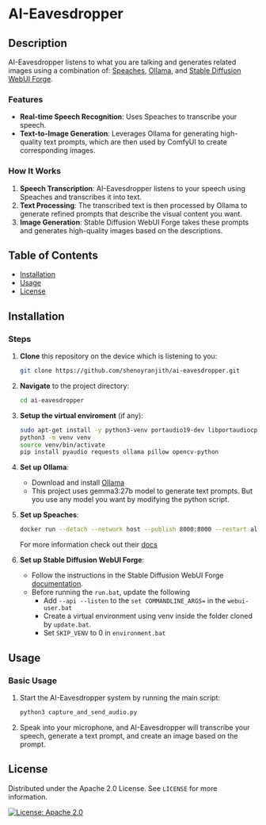 # AI-Eavesdropper

## Description

AI-Eavesdropper listens to what you are talking and generates related images using a combination of: [Speaches](https://github.com/speaches-ai/speaches), [Ollama](https://ollama.com/), and [Stable Diffusion WebUI Forge](https://github.com/lllyasviel/stable-diffusion-webui-forge).

### Features

- **Real-time Speech Recognition**: Uses Speaches to transcribe your speech.
- **Text-to-Image Generation**: Leverages Ollama for generating high-quality text prompts, which are then used by ComfyUI to create corresponding images.

### How It Works

1. **Speech Transcription**: AI-Eavesdropper listens to your speech using Speaches and transcribes it into text.
2. **Text Processing**: The transcribed text is then processed by Ollama to generate refined prompts that describe the visual content you want.
3. **Image Generation**: Stable Diffusion WebUI Forge takes these prompts and generates high-quality images based on the descriptions.

## Table of Contents

- [Installation](#installation)
- [Usage](#usage)
- [License](#license)

## Installation

### Steps

1. **Clone** this repository on the device which is listening to you:
    ```bash
    git clone https://github.com/shenoyranjith/ai-eavesdropper.git
    ```

2. **Navigate** to the project directory:
    ```bash
    cd ai-eavesdropper
    ```

3. **Setup the virtual enviroment** (if any):
    ```bash
    sudo apt-get install -y python3-venv portaudio19-dev libportaudiocpp0 build-essential swig python3-dev
    python3 -m venv venv
    source venv/bin/activate
    pip install pyaudio requests ollama pillow opencv-python
    ```

4. **Set up Ollama**:
    - Download and install [Ollama](https://ollama.com/download)
    - This project uses gemma3:27b model to generate text prompts. But you use any model you want by modifying the python script.

5. **Set up Speaches**:
    ```bash
    docker run --detach --network host --publish 8000:8000 --restart always --name speaches --volume hf-hub-cache:/home/ubuntu/.cache/huggingface/hub --gpus=all ghcr.io/speaches-ai/speaches:latest-cuda
    ```
    For more information check out their [docs](https://speaches.ai/)

6. **Set up Stable Diffusion WebUI Forge**:
    - Follow the instructions in the Stable Diffusion WebUI Forge [documentation](https://github.com/lllyasviel/stable-diffusion-webui-forge?tab=readme-ov-file#installing-forge).
    - Before running the `run.bat`, update the following
      - Add `--api --listen` to the `set COMMANDLINE_ARGS=` in the `webui-user.bat`
      - Create a virtual environment using venv inside the folder cloned by `update.bat`.
      - Set `SKIP_VENV` to 0 in `environment.bat`

## Usage

### Basic Usage

1. Start the AI-Eavesdropper system by running the main script:
    ```bash
    python3 capture_and_send_audio.py
    ```

2. Speak into your microphone, and AI-Eavesdropper will transcribe your speech, generate a text prompt, and create an image based on the prompt.

## License

Distributed under the Apache 2.0 License. See `LICENSE` for more information.

[![License: Apache 2.0](https://img.shields.io/badge/License-Apache%202.0-blue.svg)](https://opensource.org/licenses/Apache-2.0)